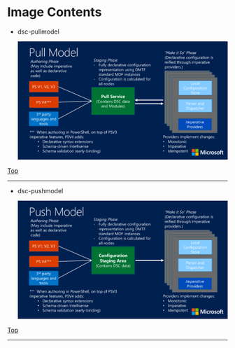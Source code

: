 
# Image Contents

- dsc-pullmodel

	![dsc-pullmodel](https://github.com/kj-park/tech/blob/main/PowerShell/.media/dsc-pullmodel.png?raw=true)

[Top](#)

---

- dsc-pushmodel

	![dsc-pushmodel](https://github.com/kj-park/tech/blob/main/PowerShell/.media/dsc-pushmodel.png?raw=true)

[Top](#)

---

